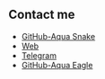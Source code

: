 ## Contact me 
- [GitHub-Aqua Snake](https://github.com/Aqua-Snake/) 
- [Web](https://aqua-snake.github.io/Aqua-Snake/) 
- [Telegram](https://t.me/Aqua_Snake)
- [GitHub-Aqua Eagle](https://github.com/Aqua-Eagle/) 

